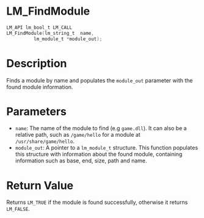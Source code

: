 # LM_FindModule

```c
LM_API lm_bool_t LM_CALL
LM_FindModule(lm_string_t  name,
	      lm_module_t *module_out);
```

# Description
Finds a module by name and populates the `module_out` parameter with the found module information.

# Parameters
 - `name`: The name of the module to find (e.g `game.dll`). It can also be a
relative path, such as `/game/hello` for a module at `/usr/share/game/hello`.
 - `module_out`: A pointer to a `lm_module_t` structure. This function populates
this structure with information about the found module, containing information
such as base, end, size, path and name.

# Return Value
Returns `LM_TRUE` if the module is found successfully, otherwise it
returns `LM_FALSE`.
